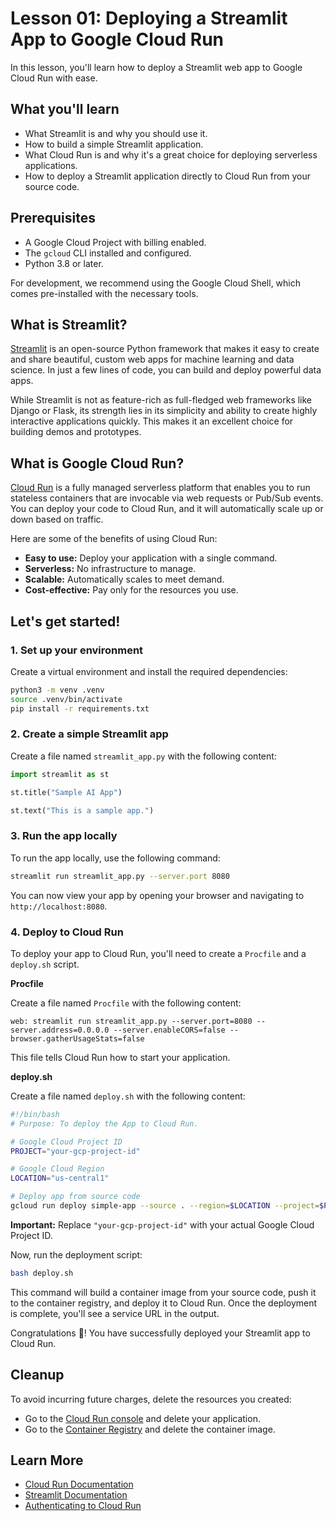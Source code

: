 # Lesson 01: Deploying a Streamlit App to Google Cloud Run

In this lesson, you'll learn how to deploy a Streamlit web app to Google Cloud Run with ease.

## What you'll learn

*   What Streamlit is and why you should use it.
*   How to build a simple Streamlit application.
*   What Cloud Run is and why it's a great choice for deploying serverless applications.
*   How to deploy a Streamlit application directly to Cloud Run from your source code.

## Prerequisites

*   A Google Cloud Project with billing enabled.
*   The `gcloud` CLI installed and configured.
*   Python 3.8 or later.

For development, we recommend using the Google Cloud Shell, which comes pre-installed with the necessary tools.

## What is Streamlit?

[Streamlit](https://streamlit.io/) is an open-source Python framework that makes it easy to create and share beautiful, custom web apps for machine learning and data science. In just a few lines of code, you can build and deploy powerful data apps.

While Streamlit is not as feature-rich as full-fledged web frameworks like Django or Flask, its strength lies in its simplicity and ability to create highly interactive applications quickly. This makes it an excellent choice for building demos and prototypes.

## What is Google Cloud Run?

[Cloud Run](https://cloud.google.com/run) is a fully managed serverless platform that enables you to run stateless containers that are invocable via web requests or Pub/Sub events. You can deploy your code to Cloud Run, and it will automatically scale up or down based on traffic.

Here are some of the benefits of using Cloud Run:

*   **Easy to use:** Deploy your application with a single command.
*   **Serverless:** No infrastructure to manage.
*   **Scalable:** Automatically scales to meet demand.
*   **Cost-effective:** Pay only for the resources you use.

## Let's get started!

### 1. Set up your environment

Create a virtual environment and install the required dependencies:

```bash
python3 -m venv .venv
source .venv/bin/activate
pip install -r requirements.txt
```

### 2. Create a simple Streamlit app

Create a file named `streamlit_app.py` with the following content:

```python
import streamlit as st

st.title("Sample AI App")

st.text("This is a sample app.")
```

### 3. Run the app locally

To run the app locally, use the following command:

```bash
streamlit run streamlit_app.py --server.port 8080
```

You can now view your app by opening your browser and navigating to `http://localhost:8080`.

### 4. Deploy to Cloud Run

To deploy your app to Cloud Run, you'll need to create a `Procfile` and a `deploy.sh` script.

**Procfile**

Create a file named `Procfile` with the following content:

```
web: streamlit run streamlit_app.py --server.port=8080 --server.address=0.0.0.0 --server.enableCORS=false --browser.gatherUsageStats=false
```

This file tells Cloud Run how to start your application.

**deploy.sh**

Create a file named `deploy.sh` with the following content:

```bash
#!/bin/bash
# Purpose: To deploy the App to Cloud Run.

# Google Cloud Project ID
PROJECT="your-gcp-project-id"

# Google Cloud Region
LOCATION="us-central1"

# Deploy app from source code
gcloud run deploy simple-app --source . --region=$LOCATION --project=$PROJECT --allow-unauthenticated
```

**Important:** Replace `"your-gcp-project-id"` with your actual Google Cloud Project ID.

Now, run the deployment script:

```bash
bash deploy.sh
```

This command will build a container image from your source code, push it to the container registry, and deploy it to Cloud Run. Once the deployment is complete, you'll see a service URL in the output.

Congratulations 🎉! You have successfully deployed your Streamlit app to Cloud Run.

## Cleanup

To avoid incurring future charges, delete the resources you created:

*   Go to the [Cloud Run console](https://console.cloud.google.com/run) and delete your application.
*   Go to the [Container Registry](https://console.cloud.google.com/gcr) and delete the container image.

## Learn More

*   [Cloud Run Documentation](https://cloud.google.com/run/docs)
*   [Streamlit Documentation](https://docs.streamlit.io/)
*   [Authenticating to Cloud Run](https://cloud.google.com/run/docs/authenticating/overview)
